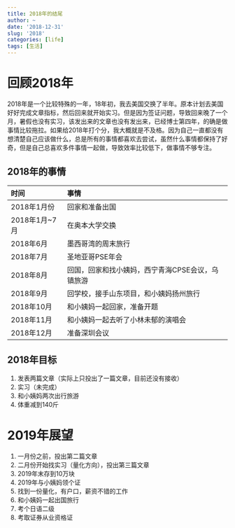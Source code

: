 ```yaml
---
title: 2018年的结尾
author: ~
date: '2018-12-31'
slug: '2018'
categories: [life]
tags: [生活]
---
```

# 回顾2018年
2018年是一个比较特殊的一年，18年初，我去美国交换了半年。原本计划去美国好好完成文章指标，然后回来就开始实习。但是因为签证问题，导致回来晚了一个月，暑假也没有实习，该发出来的文章也没有发出来，已经博士第四年，的确是做事情比较拖拉。如果给2018年打个分，我大概就是不及格。因为自己一直都没有想清楚自己应该做什么，总是所有的事情都喜欢去尝试，虽然什么事情都保持了好奇，但是自己总喜欢多件事情一起做，导致效率比较低下，做事情不够专注。

## 2018年的事情
|时间|事情|
|:---|:---|
|2018年1月份|回家和准备出国|
|2018年1月~7月|在奥本大学交换|
|2018年6月|墨西哥湾的周末旅行|
|2018年7月|圣地亚哥PSE年会|
|2018年8月|回国，回家和找小姨妈，西宁青海CPSE会议，乌镇旅游|
|2018年9月|回学校，接手山东项目，和小姨妈扬州旅行|
|2018年10月|和小姨妈一起回家，准备开题|
|2018年11月|和小姨妈一起去听了小林未郁的演唱会|
|2018年12月|准备深圳会议|

## 2018年目标
1. 发表两篇文章（实际上只投出了一篇文章，目前还没有接收）
2. 实习（未完成）
3. 和小姨妈两次出行旅游
4. 体重减到140斤

# 2019年展望
1. 一月份之前，投出第二篇文章
2. 二月份开始找实习（量化方向），投出第三篇文章
3. 2019年末存到10万块
4. 2019年与小姨妈领个证
5. 找到一份量化，有户口，薪资不错的工作
6. 和小姨妈一起出国旅行
7. 考个日语二级
8. 考取证券从业资格证

